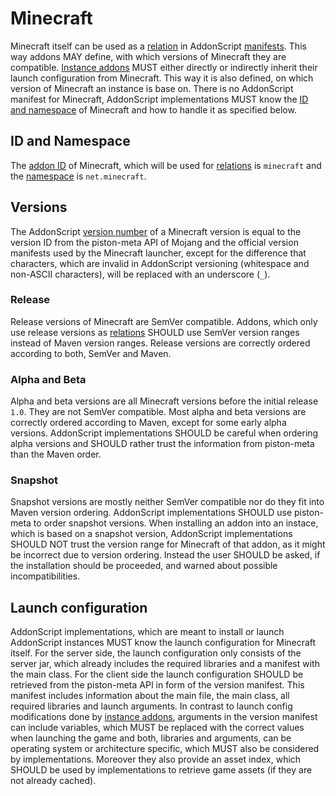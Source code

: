 # Minecraft

Minecraft itself can be used as a [relation](../schema/relation.md) in AddonScript
[manifests](../schema/manifest.md). This way addons MAY define, with which versions
of Minecraft they are compatible. [Instance addons](./instance.md) MUST either
directly or indirectly inherit their launch configuration from Minecraft. This 
way it is also defined, on which version of Minecraft an instance is base on.
There is no AddonScript manifest for Minecraft, AddonScript implementations
MUST know the [ID and namespace](#id-and-namespace) of Minecraft and how to
handle it as specified below.

## ID and Namespace

The [addon ID](../schema/manifest.md#id) of Minecraft, which will be used for
[relations](../schema/relation.md) is `minecraft` and the 
[namespace](namespaces.md#canonical-namespaces) is `net.minecraft`.

## Versions

The AddonScript [version number](./versioning.md) of a Minecraft version
is equal to the version ID from the piston-meta API of Mojang and the 
official version manifests used by the Minecraft launcher, except for the 
difference that characters, which are invalid in AddonScript versioning
(whitespace and non-ASCII characters), will be replaced with an underscore (`_`).

### Release

Release versions of Minecraft are SemVer compatible. Addons, which only use
release versions as [relations](../schema/relation.md) SHOULD use SemVer
version ranges instead of Maven version ranges. Release versions are correctly 
ordered according to both, SemVer and Maven.

### Alpha and Beta

Alpha and beta versions are all Minecraft versions before the initial release 
`1.0`. They are not SemVer compatible. Most alpha and beta versions are
correctly ordered according to Maven, except for some early alpha versions.
AddonScript implementations SHOULD be careful when ordering alpha versions and
SHOULD rather trust the information from piston-meta than the Maven order.

### Snapshot

Snapshot versions are mostly neither SemVer compatible nor do they fit into
Maven version ordering. AddonScript implementations SHOULD use piston-meta
to order snapshot versions. When installing an addon into an instace, which is
based on a snapshot version, AddonScript implementations SHOULD NOT trust the
version range for Minecraft of that addon, as it might be incorrect due to
version ordering. Instead the user SHOULD be asked, if the installation should
be proceeded, and warned about possible incompatibilities.

## Launch configuration

AddonScript implementations, which are meant to install or launch AddonScript
instances MUST know the launch configuration for Minecraft itself.
For the server side, the launch configuration only consists of the server jar,
which already includes the required libraries and a manifest with the main class.
For the client side the launch configuration SHOULD be retrieved from the 
piston-meta API in form of the version manifest. This manifest includes information 
about the main file, the main class, all required libraries and launch arguments.
In contrast to launch config modifications done by [instance addons](./instance.md),
arguments in the version manifest can include variables, which MUST be replaced with
the correct values when launching the game and both, libraries and arguments, can
be operating system or architecture specific, which MUST also be considered by
implementations. Moreover they also provide an asset index, which SHOULD be used by
implementations to retrieve game assets (if they are not already cached).